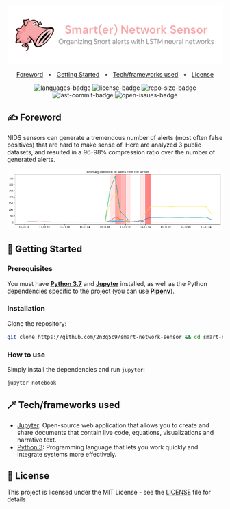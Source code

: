 <div align="center">
  <img width="512" src="https://raw.githubusercontent.com/2n3g5c9/smart-network-sensor/master/img/banner.png" alt="smart-network-sensor">
</div>

<p align="center">
    <a href="#%EF%B8%8F-foreword">Foreword</a>
    &nbsp; • &nbsp;
    <a href="#-getting-started">Getting Started</a>
    &nbsp; • &nbsp;
    <a href="#-techframeworks-used">Tech/frameworks used</a>
    &nbsp; • &nbsp;
    <a href="#-license">License</a>
</p>

<p align="center">
    <img src="https://img.shields.io/github/languages/count/2n3g5c9/smart-network-sensor.svg?style=flat" alt="languages-badge"/>
    <img src="https://img.shields.io/github/license/2n3g5c9/smart-network-sensor" alt="license-badge">
    <img src="https://img.shields.io/github/repo-size/2n3g5c9/smart-network-sensor" alt="repo-size-badge">
    <img src="https://img.shields.io/github/last-commit/2n3g5c9/smart-network-sensor" alt="last-commit-badge">
    <img src="https://img.shields.io/github/issues-raw/2n3g5c9/smart-network-sensor" alt="open-issues-badge">
</p>

## ✍️ Foreword

NIDS sensors can generate a tremendous number of alerts (most often false positives) that are hard to make sense of. Here are analyzed 3 public datasets, and resulted in a 96-98% compression ratio over the number of generated alerts.

<div align="center">
  <img width="650" src="https://raw.githubusercontent.com/2n3g5c9/smart-network-sensor/master/img/example.png" alt="smart-network-sensor example">
</div>

## 🏁 Getting Started

### Prerequisites

You must have **[Python 3.7](https://www.python.org/downloads/)** and **[Jupyter](https://jupyter.org/install)** installed, as well as the Python dependencies specific to the project (you can use **[Pipenv](https://github.com/pypa/pipenv)**).

### Installation

Clone the repository:

````bash
git clone https://github.com/2n3g5c9/smart-network-sensor && cd smart-network-sensor
````

### How to use

Simply install the dependencies and run `jupyter`:

````bash
jupyter notebook
````

## 🪄 Tech/frameworks used

- [Jupyter](https://jupyter.org/): Open-source web application that allows you to create and share documents that contain live code, equations, visualizations and narrative text.
- [Python 3](https://www.python.org/): Programming language that lets you work quickly and integrate systems more effectively.

## 📃 License

This project is licensed under the MIT License - see the [LICENSE](LICENSE) file for details
